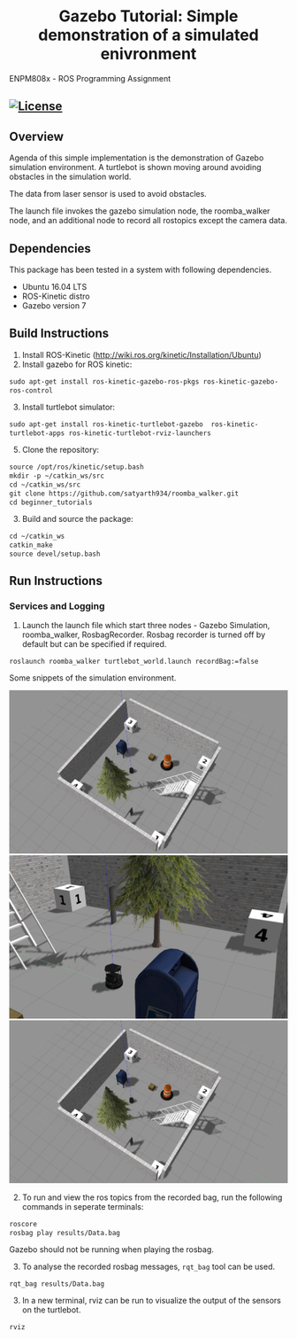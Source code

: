 <h1 align="center"> Gazebo Tutorial: Simple demonstration of a simulated enivronment
</h1>
ENPM808x - ROS Programming Assignment

[![License](https://img.shields.io/badge/License-BSD%203--Clause-blue.svg)](https://opensource.org/licenses/BSD-3-Clause)
---

## Overview

Agenda of this simple implementation is the demonstration of Gazebo simulation environment. A turtlebot is shown moving around avoiding obstacles in the simulation world. 

The data from laser sensor is used to avoid obstacles.

The launch file invokes the gazebo simulation node, the roomba_walker node, and an additional node to record all rostopics except the camera data. 

## Dependencies

This package has been tested in a system with following dependencies.
- Ubuntu 16.04 LTS
- ROS-Kinetic distro
- Gazebo version 7

## Build Instructions

1) Install ROS-Kinetic (http://wiki.ros.org/kinetic/Installation/Ubuntu)
2) Install gazebo for ROS kinetic:
```
sudo apt-get install ros-kinetic-gazebo-ros-pkgs ros-kinetic-gazebo-ros-control
```
3) Install turtlebot simulator:
```
sudo apt-get install ros-kinetic-turtlebot-gazebo  ros-kinetic-turtlebot-apps ros-kinetic-turtlebot-rviz-launchers
```
5) Clone the repository:
```
source /opt/ros/kinetic/setup.bash
mkdir -p ~/catkin_ws/src
cd ~/catkin_ws/src
git clone https://github.com/satyarth934/roomba_walker.git
cd beginner_tutorials
```

3) Build and source the package:
```
cd ~/catkin_ws
catkin_make
source devel/setup.bash
```

## Run Instructions
### Services and Logging 

1) Launch the launch file which start three nodes - Gazebo Simulation, roomba_walker, RosbagRecorder. Rosbag recorder is turned off by default but can be specified if required.
```
roslaunch roomba_walker turtlebot_world.launch recordBag:=false
```
Some snippets of the simulation environment. 
<center>
	<img src = "./results/1.jpg">
</center>
<center>
	<img src = "./results/2.jpg">
</center>
<center>
	<img src = "./results/1.jpg">
</center>

2) To run and view the ros topics from the recorded bag, run the following commands in seperate terminals:
```
roscore
rosbag play results/Data.bag
```
Gazebo should not be running when playing the rosbag.

3) To analyse the recorded rosbag messages, `rqt_bag` tool can be used.
```
rqt_bag results/Data.bag
```

3) In a new terminal, rviz can be run to visualize the output of the sensors on the turtlebot.
```
rviz
```


